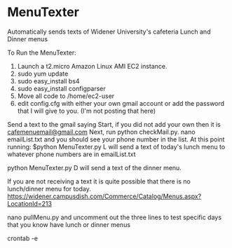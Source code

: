 # MenuTexter
Automatically sends texts of Widener University's cafeteria Lunch and Dinner menus

To Run the MenuTexter:
1. Launch a t2.micro Amazon Linux AMI EC2 instance.
2. sudo yum update
3. sudo easy_install bs4
4. sudo easy_install configparser
5. Move all code to /home/ec2-user
6. edit config.cfg with either your own gmail account or add the password that I will give to you. (I'm not posting that here)

Send a text to the gmail saying Start, if you did not add your own then it is cafemenuemail@gmail.com
Next, run python checkMail.py. nano emailList.txt and you should see your phone number in the list.
At this point running:
$python MenuTexter.py L
will send a text of today's lunch menu to whatever phone numbers are in emailList.txt

python MenuTexter.py D will send a text of the dinner menu.

If you are not receiving a text it is quite possible that there is no lunch/dinner menu for today.
https://widener.campusdish.com/Commerce/Catalog/Menus.aspx?LocationId=213

nano pullMenu.py and uncomment out the three lines to test specific days that you know have lunch or dinner menus

crontab -e

